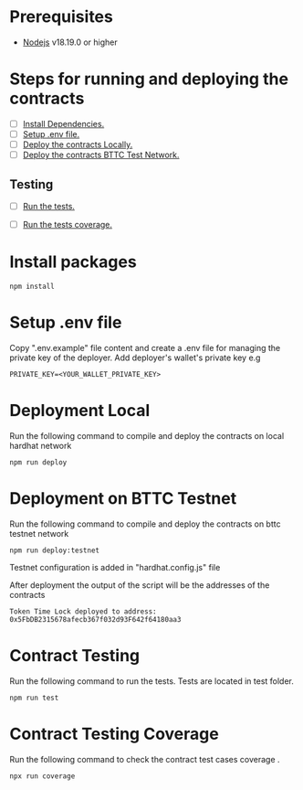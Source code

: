 # Prerequisites


-   [Nodejs](https://nodejs.org/en) v18.19.0 or higher


# Steps for running and deploying the contracts
- [ ] [Install Dependencies.](#install-packages)
- [ ] [Setup .env file.](#setup-.env-file)
- [ ] [Deploy the contracts Locally.](#deployment-local)
- [ ] [Deploy the contracts BTTC Test Network.](#deployment-on-bttc-testnet)

## Testing
- [ ] [Run the tests.](#contract-testing)
- [ ] [Run the tests coverage.](#contract-testing-coverage)


# Install packages
```shell
npm install 
```

# Setup .env file
Copy ".env.example" file content and create a .env file for managing the private key of the deployer.
Add deployer's wallet's private key e.g
```
PRIVATE_KEY=<YOUR_WALLET_PRIVATE_KEY>
```

# Deployment Local

Run the following command to compile and deploy the contracts on local hardhat network
```shell
npm run deploy
```

# Deployment on BTTC Testnet
Run the following command to compile and deploy the contracts on bttc testnet network
```shell
npm run deploy:testnet
```
Testnet configuration is added in "hardhat.config.js" file

After deployment the output of the script will be the addresses of the contracts


```
Token Time Lock deployed to address:  0x5FbDB2315678afecb367f032d93F642f64180aa3
```

# Contract Testing

Run the following command to run the tests. Tests are located in test folder.

```shell
npm run test
```
# Contract Testing Coverage
Run the following command to check the contract test cases coverage  .
```shell
npx run coverage
```
